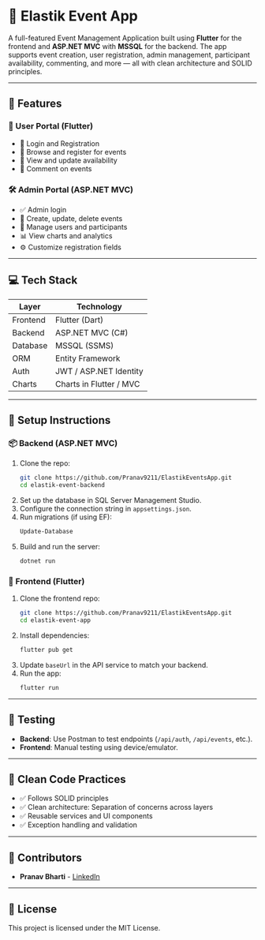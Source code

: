 

# 🎉 Elastik Event App

A full-featured Event Management Application built using **Flutter** for the frontend and **ASP.NET MVC** with **MSSQL** for the backend. The app supports event creation, user registration, admin management, participant availability, commenting, and more — all with clean architecture and SOLID principles.

---

## 📱 Features

### 👥 User Portal (Flutter)
- 🔐 Login and Registration
- 📅 Browse and register for events
- 📌 View and update availability
- 💬 Comment on events

### 🛠️ Admin Portal (ASP.NET MVC)
- ✅ Admin login
- 🧾 Create, update, delete events
- 👤 Manage users and participants
- 📊 View charts and analytics
- ⚙️ Customize registration fields

---

## 💻 Tech Stack

| Layer       | Technology               |
|-------------|---------------------------|
| Frontend    | Flutter (Dart)            |
| Backend     | ASP.NET MVC (C#)          |
| Database    | MSSQL (SSMS)              |
| ORM         | Entity Framework          |
| Auth        | JWT / ASP.NET Identity    |
| Charts      | Charts in Flutter / MVC   |

---

## 🚀 Setup Instructions

### 📦 Backend (ASP.NET MVC)
1. Clone the repo:
   ```bash
   git clone https://github.com/Pranav9211/ElastikEventsApp.git
   cd elastik-event-backend
   ```
2. Set up the database in SQL Server Management Studio.
3. Configure the connection string in `appsettings.json`.
4. Run migrations (if using EF):
   ```bash
   Update-Database
   ```
5. Build and run the server:
   ```bash
   dotnet run
   ```

### 📱 Frontend (Flutter)
1. Clone the frontend repo:
   ```bash
   git clone https://github.com/Pranav9211/ElastikEventsApp.git
   cd elastik-event-app
   ```
2. Install dependencies:
   ```bash
   flutter pub get
   ```
3. Update `baseUrl` in the API service to match your backend.
4. Run the app:
   ```bash
   flutter run
   ```

---

## 🧪 Testing

- **Backend**: Use Postman to test endpoints (`/api/auth`, `/api/events`, etc.).
- **Frontend**: Manual testing using device/emulator.

---

## 🧼 Clean Code Practices

- ✅ Follows SOLID principles
- ✅ Clean architecture: Separation of concerns across layers
- ✅ Reusable services and UI components
- ✅ Exception handling and validation

---

## 🙌 Contributors

- **Pranav Bharti** - [LinkedIn](https://www.linkedin.com/in/pranav-bharti)

---

## 📄 License

This project is licensed under the MIT License.
